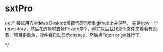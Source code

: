 # sxtPro
ok
/*
尝试用Windows Desktop版把代码同步到github上并保存。
先是new一个repository，然后在选择时去掉Private那个，弄完以后找找那个文件夹看看有没有。项目更改后，软件会自动显示change，然后点Fetch origin就行了。

*/
